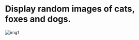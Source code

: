 # Display random images of cats, foxes and dogs.

![img1](/home/nasim/AndroidStudioProjects/TestApp/screenshots/Screenshot_20200630-101829_Animals.jpg)
